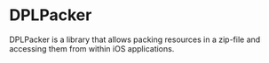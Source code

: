 # DPLPacker
DPLPacker is a library that allows packing resources in a zip-file and accessing them from within iOS applications.
